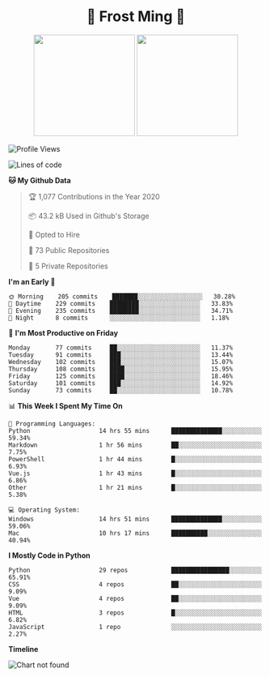 <h1 align="center">🦄 Frost Ming 🐍</h1>

<p align="center">
  <img height="200" src="https://github-readme-stats.vercel.app/api?username=frostming&show_icons=true&theme=dracula&include_all_commits=true" />
  <img height="200" src="https://github-readme-stats.vercel.app/api/top-langs/?username=frostming&theme=dracula&show_icons=true" />
</p>

<!--START_SECTION:waka-->
![Profile Views](http://img.shields.io/badge/Profile%20Views-7-blue)

![Lines of code](https://img.shields.io/badge/From%20Hello%20World%20I%27ve%20Written-15.6%20million%20lines%20of%20code-blue)

**🐱 My Github Data** 

> 🏆 1,077 Contributions in the Year 2020
 > 
> 📦 43.2 kB Used in Github's Storage 
 > 
> 💼 Opted to Hire
 > 
> 📜 73 Public Repositories
 > 
> 🔑 5 Private Repositories 

**I'm an Early 🐤** 

```text
🌞 Morning    205 commits    ███████░░░░░░░░░░░░░░░░░░   30.28% 
🌆 Daytime    229 commits    ████████░░░░░░░░░░░░░░░░░   33.83% 
🌃 Evening    235 commits    ████████░░░░░░░░░░░░░░░░░   34.71% 
🌙 Night      8 commits      ░░░░░░░░░░░░░░░░░░░░░░░░░   1.18%

```
📅 **I'm Most Productive on Friday** 

```text
Monday       77 commits     ██░░░░░░░░░░░░░░░░░░░░░░░   11.37% 
Tuesday      91 commits     ███░░░░░░░░░░░░░░░░░░░░░░   13.44% 
Wednesday    102 commits    ███░░░░░░░░░░░░░░░░░░░░░░   15.07% 
Thursday     108 commits    ████░░░░░░░░░░░░░░░░░░░░░   15.95% 
Friday       125 commits    ████░░░░░░░░░░░░░░░░░░░░░   18.46% 
Saturday     101 commits    ███░░░░░░░░░░░░░░░░░░░░░░   14.92% 
Sunday       73 commits     ██░░░░░░░░░░░░░░░░░░░░░░░   10.78%

```


📊 **This Week I Spent My Time On** 

```text
💬 Programming Languages: 
Python                   14 hrs 55 mins      ██████████████░░░░░░░░░░░   59.34% 
Markdown                 1 hr 56 mins        ██░░░░░░░░░░░░░░░░░░░░░░░   7.75% 
PowerShell               1 hr 44 mins        █░░░░░░░░░░░░░░░░░░░░░░░░   6.93% 
Vue.js                   1 hr 43 mins        █░░░░░░░░░░░░░░░░░░░░░░░░   6.86% 
Other                    1 hr 21 mins        █░░░░░░░░░░░░░░░░░░░░░░░░   5.38%

💻 Operating System: 
Windows                  14 hrs 51 mins      ██████████████░░░░░░░░░░░   59.06% 
Mac                      10 hrs 17 mins      ██████████░░░░░░░░░░░░░░░   40.94%

```

**I Mostly Code in Python** 

```text
Python                   29 repos            ████████████████░░░░░░░░░   65.91% 
CSS                      4 repos             ██░░░░░░░░░░░░░░░░░░░░░░░   9.09% 
Vue                      4 repos             ██░░░░░░░░░░░░░░░░░░░░░░░   9.09% 
HTML                     3 repos             █░░░░░░░░░░░░░░░░░░░░░░░░   6.82% 
JavaScript               1 repo              ░░░░░░░░░░░░░░░░░░░░░░░░░   2.27%

```


**Timeline**

![Chart not found](https://github.com/frostming/frostming/blob/master/charts/bar_graph.png) 


<!--END_SECTION:waka-->
